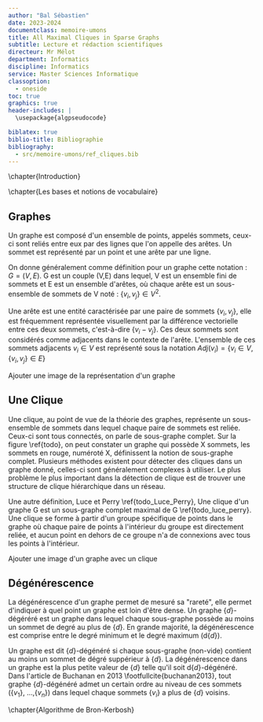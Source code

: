 ```yaml
---
author: "Bal Sébastien"
date: 2023-2024
documentclass: memoire-umons
title: All Maximal Cliques in Sparse Graphs
subtitle: Lecture et rédaction scientifiques
directeur: Mr Mélot
department: Informatics
discipline: Informatics
service: Master Sciences Informatique
classoption:
  - oneside
toc: true
graphics: true
header-includes: |
  \usepackage{algpseudocode}

biblatex: true
biblio-title: Bibliographie
bibliography:
  - src/memoire-umons/ref_cliques.bib
---
```


\chapter{Introduction}

\chapter{Les bases et notions de vocabulaire}

## Graphes
Un graphe est composé d'un ensemble de points, appelés sommets, ceux-ci sont reliés entre eux par des lignes que l'on appelle des arêtes. Un sommet est représenté par un point et une arête par une ligne.

On donne généralement comme définition pour un graphe cette notation : $G = (V,E)$.
G est un couple (V,E) dans lequel, V est un ensemble fini de sommets et E est un ensemble d'arêtes, où chaque arête est un sous-ensemble de sommets de V noté : $\{v_{i}, v_{j}\} \in V^2$.

Une arête est une entité caractérisée par une paire de sommets $\{v_{i}, v_{j}\}$, elle est fréquemment représentée visuellement par la différence vectorielle entre ces deux sommets, c'est-à-dire $\{v_{i} - v_{j}\}$. Ces deux sommets sont considérés comme adjacents dans le contexte de l'arête. L'ensemble de ces sommets adjacents ${v_{i}} \in V$ est représenté sous la notation $Adj(v_{i}) = \{v_{i} \in V, \{v_{i},v_{j}\} \in E\}$

Ajouter une image de la représentation d'un graphe
 

## Une Clique

Une clique, au point de vue de la théorie des graphes, représente un sous-ensemble de sommets dans lequel chaque paire de sommets est reliée. Ceux-ci sont tous connectés, on parle de sous-graphe complet. Sur la figure \ref{todo}, on peut constater un graphe qui possède X sommets, les sommets en rouge, numéroté X, définissent la notion de sous-graphe complet. Plusieurs méthodes existent pour détecter des cliques dans un graphe donné, celles-ci sont généralement complexes à utiliser. Le plus problème le plus important dans la détection de clique est de trouver une structure de clique hiérarchique dans un réseau. 

Une autre définition, Luce et Perry \ref{todo_Luce_Perry}, Une clique d'un graphe G est un sous-graphe complet maximal de G \ref{todo_luce_perry}. Une clique se forme à partir d'un groupe spécifique de points dans le graphe où chaque paire de points à l'intérieur du groupe est directement reliée, et aucun point en dehors de ce groupe n'a de connexions avec tous les points à l'intérieur.

Ajouter une image d'un graphe avec un clique

## Dégénérescence 

La dégénérescence d'un graphe permet de mesuré sa "rareté", elle permet d'indiquer à quel point un graphe est loin d'être dense. Un graphe $\{d\}$-dégéréré est un graphe dans lequel chaque sous-graphe possède au moins un sommet de degré au plus de $\{d\}$. En grande majorité, la dégénérescence est comprise entre le degré minimum et le degré maximum (d$\{d\}$).

Un graphe est dit $\{d\}$-dégénéré si chaque sous-graphe (non-vide) contient au moins un sommet de dégré suppérieur à $\{d\}$. La dégénérescence dans un graphe est la plus petite valeur de $\{d\}$ telle qu'il soit d$\{d\}$-dégénéré. Dans l'article de Buchanan en 2013 \footfullcite{buchanan2013}, tout graphe $\{d\}$-dégénéré admet un certain ordre au niveau de ces sommets ($\{v_{1}\}$, ...,$\{v_{n}\}$) dans lequel chaque sommets $\{v_{i}\}$ a plus de $\{d\}$ voisins.



\chapter{Algorithme de Bron-Kerbosh}
